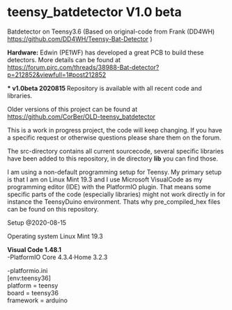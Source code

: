 # teensy_batdetector V1.0 beta
Batdetector on Teensy3.6 (Based on original-code from Frank (DD4WH)
https://github.com/DD4WH/Teensy-Bat-Detector )

<b>Hardware:</b>
Edwin (PE1WF) has developed a great PCB to build these detectors. More details can be found at https://forum.pjrc.com/threads/38988-Bat-detector?p=212852&viewfull=1#post212852 

<b>* v1.0beta 2020815 </b>
Repository is available with all recent code and libraries. 

Older versions of this project can be found at https://github.com/CorBer/OLD-teensy_batdetector

This is a work in progress project, the code will keep changing. If you have a specific request or otherwise questions please share them on the forum. 

The src-directory contains all current sourcecode, several specific libraries have been added to this repository, in de directory <b>lib</b> you can find those.

I am using a non-default programming setup for Teensy. My primary setup is that I am on Linux Mint 19.3 and I use Microsoft VisualCode as my programming editor (IDE) with the PlatformIO plugin. That means some specific parts of the code (especially libraries) might not work directly in for instance the TeensyDuino environment. 
Thats why pre_compiled_hex files can be found on this repository.

Setup @2020-08-15

Operating system Linux Mint 19.3

<b>Visual Code 1.48.1</b><br>
-PlatformIO Core 4.3.4·Home 3.2.3

-platformio.ini<br>
  [env:teensy36]<br>
  platform = teensy<br>
  board = teensy36<br>
  framework = arduino<br>

